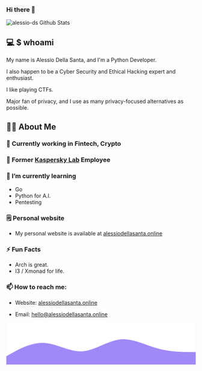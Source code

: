### Hi there 👋
![alessio-ds Github Stats](https://github-readme-stats.vercel.app/api?username=alessio-ds&count_private=true&include_all_commits=true&show_icons=true&theme=dark)
## 💻 $ whoami

My name is Alessio Della Santa, and I'm a Python Developer.

I also happen to be a Cyber Security and Ethical Hacking expert and enthusiast.

I like playing CTFs.

Major fan of privacy, and I use as many privacy-focused alternatives as possible.

## :man_technologist: About Me

### 💼 Currently working in Fintech, Crypto

### :telescope: Former [Kaspersky Lab](https://www.kaspersky.com/) Employee

### :seedling: I’m currently learning

- Go
- Python for A.I.
- Pentesting

### :spiral_notepad: Personal website

- My personal website is available at [alessiodellasanta.online](https://alessiodellasanta.online)

### :zap: Fun Facts

- Arch is great. 
- I3 / Xmonad for life.

### :mailbox: How to reach me:

- Website: [alessiodellasanta.online](https://alessiodellasanta.online)

- Email: [hello@alessiodellasanta.online](mailto:hello@alessiodellasanta.online)


<img src="https://raw.githubusercontent.com/alessio-ds/alessio-ds/main/images/wave.svg" >
